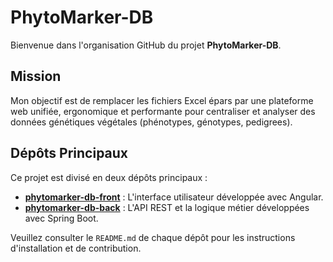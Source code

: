 # PhytoMarker-DB

Bienvenue dans l'organisation GitHub du projet **PhytoMarker-DB**.

## Mission

Mon objectif est de remplacer les fichiers Excel épars par une plateforme web unifiée, ergonomique et performante pour centraliser et analyser des données génétiques végétales (phénotypes, génotypes, pedigrees).

## Dépôts Principaux

Ce projet est divisé en deux dépôts principaux :

*   [**phytomarker-db-front**](./phytomarker-db-front) : L'interface utilisateur développée avec Angular.
*   [**phytomarker-db-back**](./phytomarker-db-back) : L'API REST et la logique métier développées avec Spring Boot.

Veuillez consulter le `README.md` de chaque dépôt pour les instructions d'installation et de contribution.
